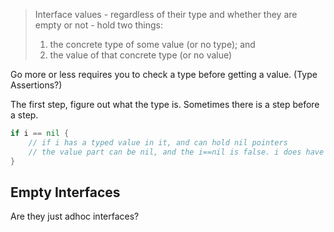 > Interface values - regardless of their type and whether they are empty or not - hold two things:
> 1. the concrete type of some value (or no type); and
> 2. the value of that concrete type (or no value)

Go more or less requires you to check a type before getting a value. (Type Assertions?)

The first step, figure out what the type is. Sometimes there is a step before a step.
```go
if i == nil {
    // if i has a typed value in it, and can hold nil pointers
    // the value part can be nil, and the i==nil is false. i does have a type
}
```
## Empty Interfaces

Are they just adhoc interfaces?